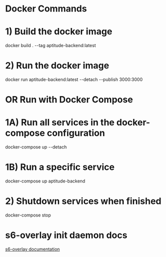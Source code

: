 # Docker Commands
# 1) Build the docker image
docker build . --tag aptitude-backend:latest
# 2) Run the docker image
docker run aptitude-backend:latest --detach --publish 3000:3000

# OR Run with Docker Compose
# 1A) Run all services in the docker-compose configuration
docker-compose up --detach
# 1B) Run a specific service
docker-compose up aptitude-backend 
# 2) Shutdown services when finished
docker-compose stop

# s6-overlay init daemon docs
[s6-overlay documentation](https://github.com/just-containers/s6-overlay)
